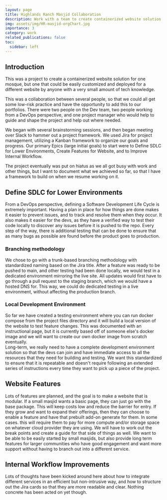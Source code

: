 ```yaml
---
layout: page
title: Highlands Ranch Masjid Collaboration
description: Work with a team to create containerized website solution
img: assets/img/HR-masjid-orgChart.jpg
importance: 3
category: work
related_publications: false
toc:
  sidebar: left
---
```


## Introduction

This was a project to create a containerized website solution for one mosque, but one that could be easily customized and deployed for a different website by anyone with a very small amount of tech knowledge.

This was a collaboration between several people, so that we could all get some low-risk practice and have the opportunity to add this to our portfolios. There were two people on the Dev team, two people working from a DevOps perspective, and one project manager who would help to guide and shape the project and help out where needed.

We began with several brainstorming sessions, and then began meeting over Slack to hammer out a project framework. We used Jira for project management, utilizing a Kanban framework to organize our goals and progress. Our primary Epics (large initial goals) to start were to Define SDLC for Lower Environments, Create Features for Website, and to Improve Internal Workflow.

The project eventually was put on hiatus as we all got busy with work and other things, but I want to document what we achieved so far, so that I have a framework to build on when we resume working on it.

## Define SDLC for Lower Environments

From a DevOps perspective, defining a Software Development Life Cycle is extremely important. Having a plan in place for how things are done makes it easier to prevent issues, and to track and resolve them when they occur. It also makes it easier for the devs, as they have a verified way to test their code locally to discover any issues before it is pushed to the repo. Every step of the way, there is additional testing that can be done to ensure that as many bugs as possible are found before the product goes to production.

### Branching methodology

We chose to go with a trunk-based branching methodology with standardized naming based on the Jira title. After a feature was ready to be pushed to main, and other testing had been done locally, we would test in a dedicated environment mirroring the live site. All updates would first have to go through a pull request to the staging branch, which we would have a hosted DNS for. This way, we could do dedicated testing in a live environment, without affecting the production branch.

### Local Development Environment

So far we have created a testing environment where you can run docker compose from the project files directory and it will build a local version of the website to test feature changes. This was documented with an instructional page, but it is currently based off of someone else's docker image and we will want to create our own docker image from scratch eventually.  
Long-term, we really need to have a complete development environment solution so that the devs can join and have immediate access to all the resources that they need for building and testing. We want this standardized to ensure that it is repeatable and doesn't require following an extended series of instructions every time they want to pick up a piece of the project.

## Website Features

Lots of features are planned, and the goal is to make a website that is modular. If a small masjid wants a basic page, they can just go with the base package. This will keep costs low and reduce the barrier for entry. If they grow and want to expand their offerings, then they can choose to enable a feature and have that prebuilt add-on generate for them. In some cases. this will require them to pay for more compute and/or storage space on whatever cloud provider they are using. We will have to work out the break points and create a guide for that side of things as well.
We want to be able to be easily started by small masjids, but also provide long term features for larger communities who have good engagement and want more support without having to branch out into a different service.

## Internal Workflow Improvements

Lots of thoughts have been kicked around here about how to integrate different services in an efficient but non-intrusive way, and how to structure out the Jira cards so that they are more readable and clear. Nothing concrete has been acted on yet though.
